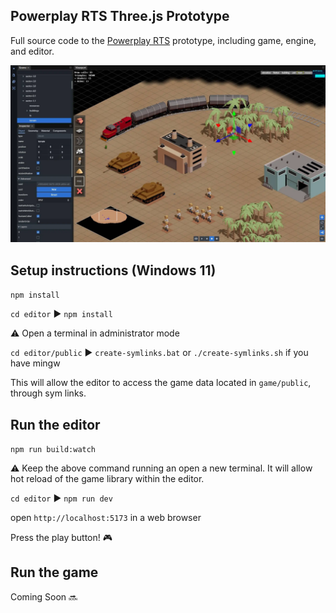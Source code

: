 ## Powerplay RTS Three.js Prototype

Full source code to the <a href="https://powerplayrts.com" target="_blank">Powerplay RTS</a> prototype, including game, engine, and editor.

![Thumbnail](/powerplay-threejs.webp)

## Setup instructions (Windows 11)

`npm install`

`cd editor` ▶️ `npm install`

:warning: Open a terminal in administrator mode

`cd editor/public` ▶️ `create-symlinks.bat` or `./create-symlinks.sh` if you have mingw

This will allow the editor to access the game data located in `game/public`, through sym links.

## Run the editor

`npm run build:watch`

:warning: Keep the above command running an open a new terminal. It will allow hot reload of the game library within the editor.

`cd editor` ▶️ `npm run dev`

open `http://localhost:5173` in a web browser

Press the play button! 🎮

## Run the game

Coming Soon 🔜

